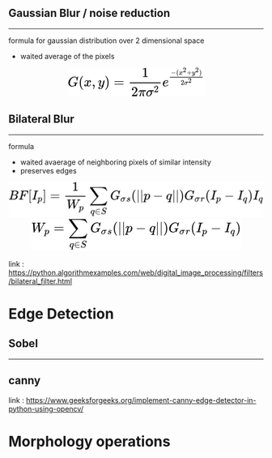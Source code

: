 ## Gaussian Blur / noise reduction
___
formula for gaussian distribution over 2 dimensional space
 - waited average of the pixels 
<!-- $$ 
G(x,y) = {1 \over 2\pi \sigma^2} e ^{ -(x^2+y^2) \over 2 \sigma^2} 
$$ --> 


<div align="center"><img style="background: white;" src="..\svg\09Qe272RJM.svg"></div>



## Bilateral Blur 
___
formula 
 - waited avaerage of neighboring pixels of similar intensity 
 - preserves edges 
 <!-- $$
 BF[I_p] = { 1 \over W_p} \sum_ { q \in S } G_\sigma{_s} (||p-q||)G_\sigma{  _r (I_p - I_q)}I_q
 $$ --> 

<div align="center"><img style="background: white;" src="..\svg\B3SyaOftf3.svg"></div>

 <!-- $$
 W_p = \sum_{ q \in S } G_\sigma{_s} (||p-q||)G_\sigma{  _r (I_p - I_q)}
 $$ --> 

<div align="center"><img style="background: white;" src="..\svg\8Nv4iH9hgh.svg"></div>

link : https://python.algorithmexamples.com/web/digital_image_processing/filters/bilateral_filter.html 

# Edge Detection

## Sobel
___

## canny 
link : https://www.geeksforgeeks.org/implement-canny-edge-detector-in-python-using-opencv/ 


# Morphology operations

